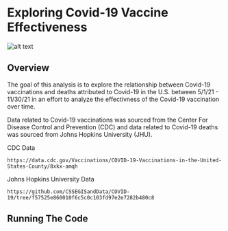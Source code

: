# Exploring Covid-19 Vaccine Effectiveness

![alt text](https://github.com/ds5010/vaccines/raw/MatthewjRay_Assigment05/Screen%20Shot%202022-03-01%20at%208.40.31%20AM%20(1).jpg)

## Overview 
The goal of this analysis is to explore the relationship between Covid-19 vaccinations and deaths attributed to Covid-19 in the U.S. between 5/1/21 - 11/30/21 in an effort to analyze the effectivness of the Covid-19 vaccination over time. 

Data related to Covid-19 vaccinations was sourced from the Center For Disease Control and Prevention (CDC) and data related to Covid-19 deaths was sourced from Johns Hopkins University (JHU).

CDC Data
```
https://data.cdc.gov/Vaccinations/COVID-19-Vaccinations-in-the-United-States-County/8xkx-amqh
```

Johns Hopkins University Data
```
https://github.com/CSSEGISandData/COVID-19/tree/f57525e860010f6c5c0c103fd97e2e7282b480c8
```

## Running The Code 
